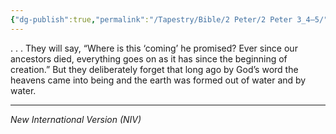 ```yaml
---
{"dg-publish":true,"permalink":"/Tapestry/Bible/2 Peter/2 Peter 3_4–5/","title":"2 Peter 3:4–5","hide":true,"tags":["bible-verse","bible-verse"],"dgHomeLink":true,"dgShowLocalGraph":true,"dgEnableSearch":true}
---
```


. . . They will say, “Where is this ‘coming’ he promised? Ever since our ancestors died, everything goes on as it has since the beginning of creation.”  But they deliberately forget that long ago by God’s word the heavens came into being and the earth was formed out of water and by water.



---
*New International Version (NIV)*